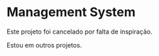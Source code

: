 # Management System

Este projeto foi cancelado por falta de inspiração.

Estou em outros projetos.
